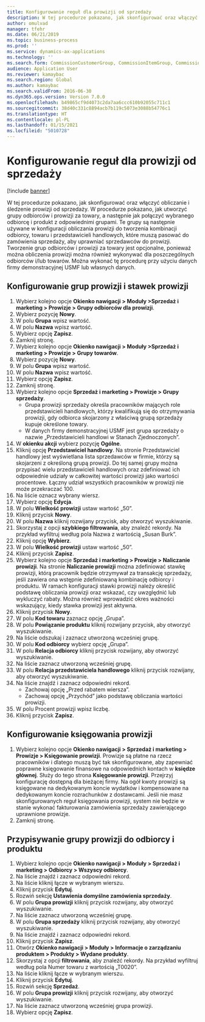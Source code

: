 ```yaml
---
title: Konfigurowanie reguł dla prowizji od sprzedaży
description: W tej procedurze pokazano, jak skonfigurować oraz włączyć obliczanie i śledzenie prowizji od sprzedaży.
author: omulvad
manager: tfehr
ms.date: 06/21/2019
ms.topic: business-process
ms.prod: ''
ms.service: dynamics-ax-applications
ms.technology: ''
ms.search.form: CommissionCustomerGroup, CommissionItemGroup, CommissionSalesGroup, CommissionSalesMember, DirPartyLookup, CommissionCalc, InventPosting, CustTable, EcoResProductDetailsExtended, CommissionEmplSalesGroup
audience: Application User
ms.reviewer: kamaybac
ms.search.region: Global
ms.author: kamaybac
ms.search.validFrom: 2016-06-30
ms.dyn365.ops.version: Version 7.0.0
ms.openlocfilehash: b49865cf9d4073c2da7aa6ccc610b92055c711c1
ms.sourcegitcommit: 38d40c331c8894acb7b119c5073e3088b54776c1
ms.translationtype: HT
ms.contentlocale: pl-PL
ms.lasthandoff: 01/15/2021
ms.locfileid: "5010728"
---
```

# <a name="set-up-sales-commission-rules"></a>Konfigurowanie reguł dla prowizji od sprzedaży

[!include [banner](../../includes/banner.md)]

W tej procedurze pokazano, jak skonfigurować oraz włączyć obliczanie i śledzenie prowizji od sprzedaży. W procedurze pokazano, jak utworzyć grupy odbiorców i prowizji za towary, a następnie jak połączyć wybranego odbiorcę i produkt z odpowiednimi grupami. Te grupy są następnie używane w konfiguracji obliczania prowizji do tworzenia kombinacji odbiorcy, towaru i przedstawicieli handlowych, które muszą pasować do zamówienia sprzedaży, aby uprawniać sprzedawców do prowizji. Tworzenie grup odbiorców i prowizji za towary jest opcjonalne, ponieważ można obliczenia prowizji można również wykonywać dla poszczególnych odbiorców i/lub towarów. Można wykonać tę procedurę przy użyciu danych firmy demonstracyjnej USMF lub własnych danych.


## <a name="set-up-commission-groups-and-commission-rates"></a>Konfigurowanie grup prowizji i stawek prowizji
1. Wybierz kolejno opcje **Okienko nawigacji > Moduły >Sprzedaż i marketing > Prowizje > Grupy odbiorców dla prowizji**.
2. Wybierz pozycję **Nowy**.
3. W polu **Grupa** wpisz wartość.
4. W polu **Nazwa** wpisz wartość.
5. Wybierz opcję **Zapisz**.
6. Zamknij stronę.
7. Wybierz kolejno opcje **Okienko nawigacji > Moduły >Sprzedaż i marketing > Prowizje > Grupy towarów**.
8. Wybierz pozycję **Nowy**.
9. W polu **Grupa** wpisz wartość.
10. W polu **Nazwa** wpisz wartość.
11. Wybierz opcję **Zapisz**.
12. Zamknij stronę.
13. Wybierz kolejno opcje **Sprzedaż i marketing > Prowizje > Grupy sprzedaży**.
    - Grupa prowizji sprzedaży określa pracowników mających role przedstawicieli handlowych, którzy kwalifikują się do otrzymywania prowizji, gdy odbiorca skojarzony z właściwą grupą sprzedaży kupuje określone towary.  
    - W danych firmy demonstracyjnej USMF jest grupa sprzedaży o nazwie „Przedstawicieli handlowi w Stanach Zjednoczonych”.  
14. W **okienku akcji** wybierz pozycję **Ogólne**.
15. Kliknij opcję **Przedstawiciel handlowy**. Na stronie Przedstawiciel handlowy jest wyświetlana lista sprzedawców w firmie, którzy są skojarzeni z określoną grupą prowizji. Do tej samej grupy można przypisać wielu przedstawicieli handlowych oraz zdefiniować ich odpowiednie udziały w całkowitej wartości prowizji jako wartości procentowe. Łączny udział wszystkich pracowników w prowizji nie może przekraczać 100. 
16. Na liście oznacz wybrany wiersz.
17. Wybierz opcję **Edycja**.
18. W polu **Wielkość prowizji** ustaw wartość „50”.
19. Kliknij przycisk **Nowy**.
20. W polu **Nazwa** kliknij rozwijany przycisk, aby otworzyć wyszukiwanie.
21. Skorzystaj z opcji **szybkiego filtrowania**, aby znaleźć rekordy. Na przykład wyfiltruj według pola Nazwa z wartością „Susan Burk”.
22. Kliknij opcję **Wybierz**.
23. W polu **Wielkość prowizji** ustaw wartość „50”.
24. Kliknij przycisk **Zapisz**.
25. Wybierz kolejno opcje **Sprzedaż i marketing > Prowizje > Naliczanie prowizji**. Na stronie **Naliczanie prowizji** można zdefiniować stawkę prowizji, którą pracownik będzie otrzymywał za transakcję sprzedaży, jeśli zawiera ona wstępnie zdefiniowaną kombinację odbiorcy i produktu. W ramach konfiguracji stawki prowizji należy określić podstawę obliczania prowizji oraz wskazać, czy uwzględnić lub wykluczyć rabaty. Można również wprowadzić okres ważności wskazujący, kiedy stawka prowizji jest aktywna.  
26. Kliknij przycisk **Nowy**.
27. W polu **Kod towaru** zaznacz opcję „Grupa”.
28. W polu **Powiązanie produktu** kliknij rozwijany przycisk, aby otworzyć wyszukiwanie.
29. Na liście odszukaj i zaznacz utworzoną wcześniej grupę.
30. W polu **Kod odbiorcy** wybierz opcję „Grupa”.
31. W polu **Relacja odbiorcy** kliknij przycisk rozwijany, aby otworzyć wyszukiwanie.
32. Na liście zaznacz utworzoną wcześniej grupę.
33. W polu **Relacja przedstawiciela handlowego** kliknij przycisk rozwijany, aby otworzyć wyszukiwanie.
34. Na liście znajdź i zaznacz odpowiedni rekord.
    - Zachowaj opcję „Przed rabatem wiersza”.  
    - Zachowaj opcję „Przychód” jako podstawę obliczania wartości prowizji.    
35. W polu Procent prowizji wpisz liczbę.
36. Kliknij przycisk **Zapisz**.

## <a name="setting-up-commission-posting"></a>Konfigurowanie księgowania prowizji
1. Wybierz kolejno opcje **Okienko nawigacji > Sprzedaż i marketing > Prowizje > Księgowanie prowizji**. Prowizje są płatne na rzecz pracowników i dlatego muszą być tak skonfigurowane, aby zapewniać poprawne księgowanie finansowe na odpowiednich kontach w **księdze głównej**. Służy do tego strona **Księgowanie prowizji**. Przejrzyj konfigurację dostępną dla bieżącej firmy. Na ogół kwoty prowizji są księgowane na dedykowanym koncie wydatków i kompensowane na dedykowanym koncie rozrachunków z dostawcami. Jeśli nie masz skonfigurowanych reguł księgowania prowizji, system nie będzie w stanie wykonać fakturowania zamówienia sprzedaży zawierającego uprawnione prowizje.  
2. Zamknij stronę.

## <a name="assign-a-commission-group-to-a-customer-and-a-product"></a>Przypisywanie grupy prowizji do odbiorcy i produktu
1. Wybierz kolejno opcje **Okienko nawigacji > Moduły > Sprzedaż i marketing > Odbiorcy > Wszyscy odbiorcy**.
2. Na liście znajdź i zaznacz odpowiedni rekord.
3. Na liście kliknij łącze w wybranym wierszu.
4. Kliknij przycisk **Edytuj**.
5. Rozwiń sekcję **Ustawienia domyślne zamówienia sprzedaży**.
6. W polu **Grupa prowizji** kliknij przycisk rozwijany, aby otworzyć wyszukiwanie.
7. Na liście zaznacz utworzoną wcześniej grupę.
8. W polu **Grupa sprzedaży** kliknij przycisk rozwijany, aby otworzyć wyszukiwanie.
9. Na liście znajdź i zaznacz odpowiedni rekord.
10. Kliknij przycisk **Zapisz**.
11. Otwórz **Okienko nawigacji > Moduły > Informacje o zarządzaniu produktem > Produkty > Wydane produkty**.
12. Skorzystaj z opcji **filtrowania**, aby znaleźć rekordy. Na przykład wyfiltruj według pola Numer towaru z wartością „T0020”.
13. Na liście kliknij łącze w wybranym wierszu.
14. Kliknij przycisk **Edytuj**.
15. Rozwiń sekcję **Sprzedaż**.
16. W polu **Grupa prowizji** kliknij przycisk rozwijany, aby otworzyć wyszukiwanie.
17. Na liście zaznacz utworzoną wcześniej grupa prowizji.
18. Wybierz opcję **Zapisz**.

